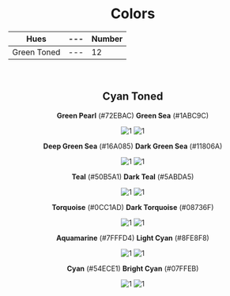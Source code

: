 <div align=center>

# Colors

Hues | --- | Number
--- | --- | ---
Green Toned | --- | 12

<br>

## Cyan Toned

**Green Pearl** (#72EBAC)  **Green Sea** (#1ABC9C)

![1](https://fakeimg.pl/130x130/72EBAC/?text=%20)  ![1](https://fakeimg.pl/130x130/1ABC9C/?text=%20)

**Deep Green Sea** (#16A085) **Dark Green Sea** (#11806A)

![1](https://fakeimg.pl/130x130/16A085/?text=%20) ![1](https://fakeimg.pl/130x130/11806A/?text=%20)

**Teal** (#50B5A1) **Dark Teal** (#5ABDA5)

![1](https://fakeimg.pl/130x130/50B5A1/?text=%20) ![1](https://fakeimg.pl/130x130/5ABDA5/?text=%20)

**Torquoise** (#0CC1AD) **Dark Torquoise** (#08736F) <!-- K's Color -->

![1](https://fakeimg.pl/130x130/0CC1AD/?text=%20) ![1](https://fakeimg.pl/130x130/08736F/?text=%20)

**Aquamarine** (#7FFFD4) **Light Cyan** (#8FE8F8)

![1](https://fakeimg.pl/130x130/7FFFD4/?text=%20) ![1](https://fakeimg.pl/130x130/8FE8F8/?text=%20)

**Cyan** (#54ECE1) **Bright Cyan** (#07FFEB)

![1](https://fakeimg.pl/130x130/54ECE1/?text=%20) ![1](https://fakeimg.pl/130x130/07FFEB/?text=%20)

</div>
